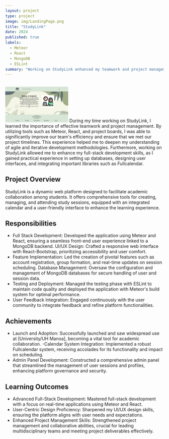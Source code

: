 ```yaml
---
layout: project
type: project
image: img/LandingPage.png
title: "StudyLink"
date: 2024
published: true
labels:
  - Meteor
  - React
  - MongoDB
  - ESLint
summary: "Working on StudyLink enhanced my teamwork and project management abilities, boosting efficiency and timeline adherence with tools like Meteor, React, and project boards."
---
```


<br />
<img width="200px" class="img-fluid mb-3" src="../img/LandingPage.png">  
During my time working on StudyLink, I learned the importance of effective teamwork and project management. By utilizing tools such as Meteor, React, and project boards, I was able to significantly improve our team's efficiency and ensure that we met our project timelines. This experience helped me to deepen my understanding of agile and iterative development methodologies. Furthermore, working on StudyLink allowed me to enhance my full-stack development skills, as I gained practical experience in setting up databases, designing user interfaces, and integrating important libraries such as Fullcalendar.

## Project Overview
StudyLink is a dynamic web platform designed to facilitate academic collaboration among students. It offers comprehensive tools for creating, managing, and attending study sessions, equipped with an integrated calendar and a user-friendly interface to enhance the learning experience.

## Responsibilities
- Full Stack Development: Developed the application using Meteor and React, ensuring a seamless front-end user experience linked to a MongoDB backend.
UI/UX Design: Crafted a responsive web interface with React-Bootstrap, prioritizing accessibility and user comfort.
- Feature Implementation: Led the creation of pivotal features such as account registration, group formation, and real-time updates on session scheduling.
Database Management: Oversaw the configuration and management of MongoDB databases for secure handling of user and session data.
- Testing and Deployment: Managed the testing phase with ESLint to maintain code quality and deployed the application with Meteor's build system for optimal performance.
- User Feedback Integration: Engaged continuously with the user community to integrate feedback and refine platform functionalities.

## Achievements
- Launch and Adoption: Successfully launched and saw widespread use at [University/UH Manoa], becoming a vital tool for academic collaboration.
-Calendar System Integration: Implemented a robust Fullcalendar system, receiving accolades for its functionality and impact on scheduling.
- Admin Panel Development: Constructed a comprehensive admin panel that streamlined the management of user sessions and profiles, enhancing platform governance and security.

## Learning Outcomes
- Advanced Full-Stack Development: Mastered full-stack development with a focus on real-time applications using Meteor and React.
- User-Centric Design Proficiency: Sharpened my UI/UX design skills, ensuring the platform aligns with user needs and expectations.
- Enhanced Project Management Skills: Strengthened project management and collaborative abilities, crucial for leading multidisciplinary teams and meeting project deliverables effectively.
